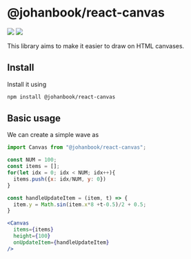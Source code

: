 # @johanbook/react-canvas

![](https://img.shields.io/travis/johanbook/react-canvas)
![](https://img.shields.io/npm/v/@johanbook/react-canvas)

This library aims to make it easier to draw on HTML canvases.

## Install

Install it using

```sh
npm install @johanbook/react-canvas
```

## Basic usage

We can create a simple wave as

```jsx
import Canvas from "@johanbook/react-canvas";

const NUM = 100;
const items = [];
for(let idx = 0; idx < NUM; idx++){
  items.push({x: idx/NUM, y: 0})
}

const handleUpdateItem = (item, t) => {
  item.y = Math.sin(item.x*8 +t-0.5)/2 + 0.5;
}

<Canvas
  items={items}
  height={100}
  onUpdateItem={handleUpdateItem}
/>
```
